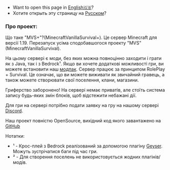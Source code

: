 - Want to open this page in [English🇬🇧](/)?
- Хотите открыть эту страницу на [Русском](/ru)?
### Про проект:
Що таке "MVS+"?(MinecraftVanillaSurvival+). Це сервер Minecraft для версії 1.19.  Перезапуск усіма сподобавшогося проекту "MVS"(MinecraftVanillaSurvival).

На цьому сервері є моди, без яких можна повноцінно заходити і грати як з Java, так і з Bedrock¹.  Якщо ви хочете додаткові можливості гри, ви можете встановити наш [модпак](/ua/modpack).
Сервер працює за принципом RolePlay + Survival. Це означає, що ви можете виживати як звичайний гравець, а також можете створювати свої поселення, клани, магазини.

Гриферство заборонено!  На сервері немає приватів, але стоїть система запису будь-яких змін блоків, щоб відстежити небажані дії.

Для гри на сервері потрібно подати заявку на гру на нашому сервері [Discord](). 

Наш проект повністю OpenSource, вихідний код якого завантажено на [GitHub](https://github.com/MVSPlus)


Нотатки:
- ¹ - Крос-плей з Bedrock реалізований за допомогою плагіну [Geyser](https://geysermc.org). Можуть зустрічатися баги під час гри.
- ² - Для створення поселень не використовується жодних плагінів/модів.
